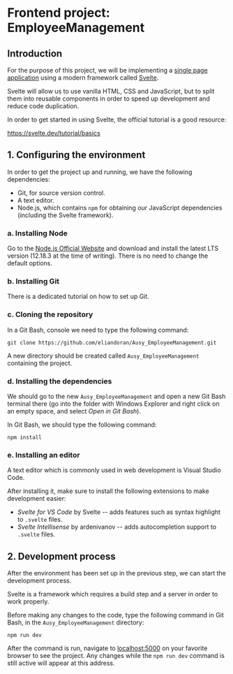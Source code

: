 # Frontend project: EmployeeManagement

## Introduction
For the purpose of this project, we will be implementing a [single page application](https://en.wikipedia.org/wiki/Single-page_application) using a modern framework called [Svelte](https://svelte.dev/).

Svelte will allow us to use vanilla HTML, CSS and JavaScript, but to split them into reusable components in order to speed up development and reduce code duplication.

In order to get started in using Svelte, the official tutorial is a good resource:

https://svelte.dev/tutorial/basics

## 1. Configuring the environment

In order to get the project up and running, we have the following dependencies:
 * Git, for source version control.
 * A text editor.
 * Node.js, which contains `npm` for obtaining our JavaScript dependencies (including the Svelte framework).

### a. Installing Node
Go to the [Node.js Official Website](https://nodejs.org/en/) and download and install the latest LTS version (12.18.3 at the time of writing). There is no need to change the default options.

### b. Installing Git
There is a dedicated tutorial on how to set up Git.

### c. Cloning the repository
In a Git Bash, console we need to type the following command:

```
git clone https://github.com/eliandoran/Ausy_EmployeeManagement.git
```

A new directory should be created called `Ausy_EmployeeManagement` containing the project.

### d. Installing the dependencies

We should go to the new `Ausy_EmployeeManagement` and open a new Git Bash terminal there (go into the folder with Windows Explorer and right click on an empty space, and select _Open in Git Bash_). 

In Git Bash, we should type the following command:

```
npm install
```

### e. Installing an editor

A text editor which is commonly used in web development is Visual Studio Code.

After installing it, make sure to install the following extensions to make development easier:
- _Svelte for VS Code_ by  Svelte -- adds features such as syntax highlight to `.svelte` files.
- _Svelte Intellisense_ by ardenivanov -- adds autocompletion support to `.svelte` files.

## 2. Development process

After the environment has been set up in the previous step, we can start the development process.

Svelte is a framework which requires a build step and a server in order to work properly.

Before making any changes to the code, type the following command in Git Bash, in the `Ausy_EmployeeManagement` directory:
```
npm run dev
```

After the command is run, navigate to [localhost:5000](http://localhost:5000/) on your favorite browser to see the project. Any changes while the `npm run dev` command is still active will appear at this address.